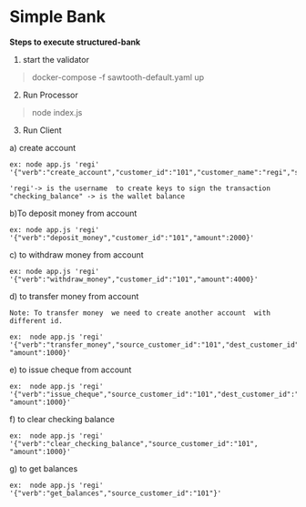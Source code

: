# Simple Bank

**Steps  to execute  structured-bank**

 1) start the validator
   
> docker-compose -f sawtooth-default.yaml up

2) Run  Processor

  > node index.js

3. Run Client
  
  a) create account 
    
    ex: node app.js 'regi' '{"verb":"create_account","customer_id":"101","customer_name":"regi","savings_balance":5000,"checking_balance":3000}'

    'regi'-> is the username  to create keys to sign the transaction
    "checking_balance" -> is the wallet balance
    
  b)To deposit money from account

    ex: node app.js 'regi' '{"verb":"deposit_money","customer_id":"101","amount":2000}'

  c) to withdraw money from account
    
    ex: node app.js 'regi' '{"verb":"withdraw_money","customer_id":"101","amount":4000}'
  
  d) to transfer money from account
    
    Note: To transfer money  we need to create another account  with  different id.

    ex:  node app.js 'regi' '{"verb":"transfer_money","source_customer_id":"101","dest_customer_id":"102", "amount":1000}'

  e) to issue cheque from account
    
    ex:  node app.js 'regi' '{"verb":"issue_cheque","source_customer_id":"101","dest_customer_id":"102", "amount":1000}'

  f) to clear checking balance
  
    ex:  node app.js 'regi' '{"verb":"clear_checking_balance","source_customer_id":"101", "amount":1000}'


g) to get balances
  
    ex:  node app.js 'regi' '{"verb":"get_balances","source_customer_id":"101"}'
